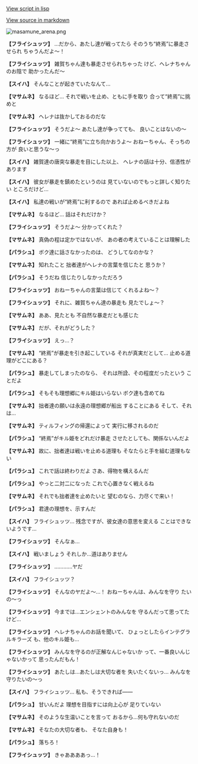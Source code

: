 [View script in lisp](../scripts/210132100.txt)

[View source in markdown](210132100.md)

![masamune_arena.png](../images/backgrounds/masamune_arena.png)

**【フライシュッツ】**
…だから、あたし達が戦ってたら
そのうち“終焉”に暴走させられ
ちゃうんだよ～！

**【フライシュッツ】**
雑賀ちゃん達も暴走させられちゃった
けど、ヘレナちゃんのお陰で
助かったんだ～

**【スイハ】**
そんなことが起きていたなんて…

**【マサムネ】**
なるほど…
それで戦いを止め、ともに手を取り
合って“終焉”に挑めと

**【マサムネ】**
ヘレナは抜かしておるのだな

**【フライシュッツ】**
そうだよ～
あたし達が争ってても、
良いことはないの～

**【フライシュッツ】**
一緒に“終焉”に立ち向かおうよ～
おねーちゃん、そっちの方が
良いと思うな～っ

**【スイハ】**
雑賀達の唐突な暴走を目にした以上、
ヘレナの話は十分、信憑性が
あります

**【スイハ】**
彼女が暴走を鎮めたというのは
見ていないのでもっと詳しく知りたい
ところだけど…

**【スイハ】**
私達の戦いが“終焉”に利するので
あれば止めるべきだよね

**【マサムネ】**
なるほど…
話はそれだけか？

**【フライシュッツ】**
そうだよ～
分かってくれた？

**【マサムネ】**
真偽の程は定かではないが、
あの者の考えていることは理解した

**【パラシュ】**
ボク達に話さなかったのは、
どうしてなのかな？

**【マサムネ】**
知れたこと
拙者達がヘレナの言葉を信じたと
思うか？

**【パラシュ】**
そうだね
信じたりしなかっただろう

**【フライシュッツ】**
おねーちゃんの言葉は信じて
くれるよね～？

**【フライシュッツ】**
それに、雑賀ちゃん達の暴走も
見たでしょ～？

**【マサムネ】**
ああ、見たとも
不自然な暴走だとも感じた

**【マサムネ】**
だが、それがどうした？

**【フライシュッツ】**
えっ…？

**【マサムネ】**
“終焉”が暴走を引き起こしている
それが真実だとして…
止める道理がどこにある？

**【パラシュ】**
暴走してしまったのなら、
それは所詮、その程度だったという
ことだよ

**【パラシュ】**
そもそも理想郷にキル姫はいらない
ボク達も含めてね

**【マサムネ】**
拙者達の願いは永遠の理想郷が船出
することにある
そして、それは…

**【マサムネ】**
ティルフィングの帰還によって
実行に移されるのだ

**【パラシュ】**
“終焉”がキル姫をどれだけ暴走
させたとしても、関係ないんだよ

**【マサムネ】**
故に、拙者達は戦いを止める道理も
そなたらと手を組む道理もない

**【パラシュ】**
これで話は終わりだよ
さあ、得物を構えるんだ

**【パラシュ】**
やっと二対二になった
これで心置きなく戦えるね

**【マサムネ】**
それでも拙者達を止めたいと
望むのなら、力尽くで来い！

**【パラシュ】**
君達の理想を、示すんだ

**【スイハ】**
フライシュッツ…
残念ですが、彼女達の意思を変える
ことはできないようです…

**【フライシュッツ】**
そんなぁ…

**【スイハ】**
戦いましょう
それしか…道はありません

**【フライシュッツ】**
…………ヤだ

**【スイハ】**
フライシュッツ？

**【フライシュッツ】**
そんなのヤだよ～…！
おねーちゃんは、みんなを守り
たいの～っ

**【フライシュッツ】**
今までは…エンシェントのみんなを
守るんだって思ってたけど…

**【フライシュッツ】**
ヘレナちゃんのお話を聞いて、
ひょっとしたらインテグラルキラーズ
も、他のキル姫も…

**【フライシュッツ】**
みんなを守るのが正解なんじゃないか
って、一番良いんじゃないかって
思ったんだもん！

**【フライシュッツ】**
あたしは…あたしは大切な者を
失いたくないっ…
みんなを守りたいの～っ

**【スイハ】**
フライシュッツ…
私も、そうできれば――

**【パラシュ】**
甘いんだよ
理想を目指すには向上心が
足りていない

**【マサムネ】**
そのような生温いことを言って
おるから…何も守れないのだ

**【マサムネ】**
そなたの大切な者も、
そなた自身も！

**【パラシュ】**
落ちろ！

**【フライシュッツ】**
きゃああああっ…！
